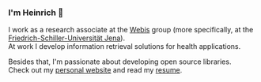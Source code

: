 ### I'm Heinrich 👋

I work as a research associate at the [Webis](https://github.com/webis-de) group (more specifically, at the [Friedrich-Schiller-Universität Jena](https://jena.webis.de/)).  
At work I develop information retrieval solutions for health applications.

Besides that, I'm passionate about developing open source libraries.  
Check out my [personal website](https://heinrich.reimer.family) and read my [resume](https://heinrich.reimer.family/cv).
